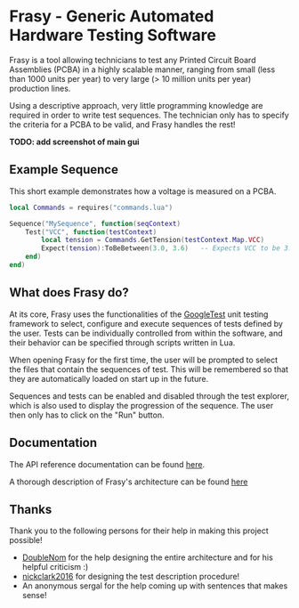 # Frasy - Generic Automated Hardware Testing Software
Frasy is a tool allowing technicians to test any Printed Circuit Board Assemblies (PCBA) in a highly scalable manner, ranging from small (less than 1000 units per year) to very large (> 10 million units per year) production lines.

Using a descriptive approach, very little programming knowledge are required in order to write test sequences. The technician only has to specify the criteria for a PCBA to be valid, and Frasy handles the rest!

**TODO: add screenshot of main gui**

## Example Sequence
This short example demonstrates how a voltage is measured on a PCBA.
```lua
local Commands = requires("commands.lua")

Sequence("MySequence", function(seqContext)
    Test("VCC", function(testContext)
        local tension = Commands.GetTension(testContext.Map.VCC)
        Expect(tension):ToBeBetween(3.0, 3.6)   -- Expects VCC to be 3.3V +/- 300mV.
    end)
end)
```

## What does Frasy do?
At its core, Frasy uses the functionalities of the [GoogleTest](https://github.com/google/googletest) unit testing framework to select, configure and execute sequences of tests defined by the user.
Tests can be individually controlled from within the software, and their behavior can be specified through scripts written in Lua.

When opening Frasy for the first time, the user will be prompted to select the files that contain the sequences of test. This will be remembered so that they are automatically loaded on start up in the future.

Sequences and tests can be enabled and disabled through the test explorer, which is also used to display the progression of the sequence. The user then only has to click on the "Run" button.

## Documentation
The API reference documentation can be found [here](doc/API/).

A thorough description of Frasy's architecture can be found [here](doc/architecture/)

## Thanks
Thank you to the following persons for their help in making this project possible!

- [DoubleNom](https://gitlab.com/DoubleNom) for the help designing the entire architecture and for his helpful criticism :)
- [nickclark2016](https://github.com/nickclark2016) for designing the test description procedure!
- An anonymous sergal for the help coming up with sentences that makes sense!

